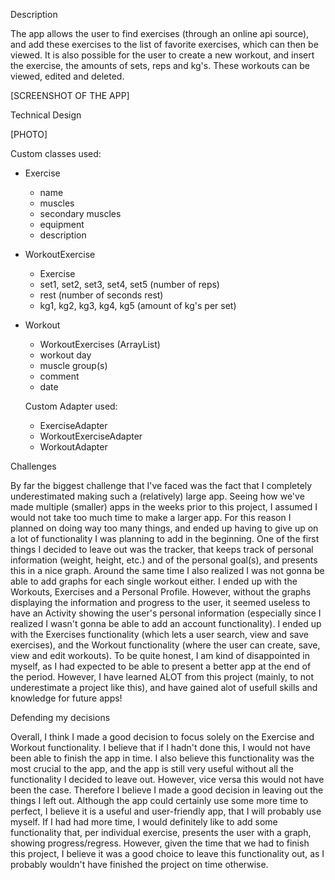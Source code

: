 Description

The app allows the user to find exercises (through an online api source), and add these exercises to the list of favorite exercises, which can then be viewed.
It is also possible for the user to create a new workout, and insert the exercise, the amounts of sets, reps and kg's. These workouts can be viewed, edited and deleted.

[SCREENSHOT OF THE APP]


Technical Design

[PHOTO]

Custom classes used:

- Exercise
   - name
   - muscles
   - secondary muscles
   - equipment
   - description

- WorkoutExercise
   - Exercise
   - set1, set2, set3, set4, set5 (number of reps)
   - rest (number of seconds rest)
   - kg1, kg2, kg3, kg4, kg5 (amount of kg's per set)
   
- Workout
   - WorkoutExercises (ArrayList)
   - workout day
   - muscle group(s)
   - comment
   - date
   
   
   Custom Adapter used:
   - ExerciseAdapter
   - WorkoutExerciseAdapter
   - WorkoutAdapter 
   
  
Challenges

By far the biggest challenge that I've faced was the fact that I completely underestimated making such a (relatively) large app.
Seeing how we've made multiple (smaller) apps in the weeks prior to this project, I assumed I would not take too much time to make a larger app.
For this reason I planned on doing way too many things, and ended up having to give up on a lot of functionality I was planning to add in the beginning. 
One of the first things I decided to leave out was the tracker, that keeps track of personal information (weight, height, etc.) and of the personal goal(s), and presents this in a nice graph. 
Around the same time I also realized I was not gonna be able to add graphs for each single workout either. I ended up with the Workouts, Exercises and a Personal Profile.
However, without the graphs displaying the information and progress to the user, it seemed useless to have an Activity showing the user's personal information (especially since I realized I wasn't gonna be able to add an account functionality).
I ended up with the Exercises functionality (which lets a user search, view and save exercises), and the Workout functionality (where the user can create, save, view and edit workouts). 
To be quite honest, I am kind of disappointed in myself, as I had expected to be able to present a better app at the end of the period. However, I have learned ALOT from this project (mainly, to not underestimate a project like this), and have gained alot of usefull skills and knowledge for future apps!


Defending my decisions

Overall, I think I made a good decision to focus solely on the Exercise and Workout functionality. I believe that if I hadn't done this, I would not have been able to finish the app in time.
I also believe this functionality was the most crucial to the app, and the app is still very useful without all the functionality I decided to leave out. However, vice versa this would not have been the case.
Therefore I believe I made a good decision in leaving out the things I left out. Although the app could certainly use some more time to perfect, I believe it is a useful and user-friendly app, that I will probably use myself.
If I had had more time, I would definitely like to add some functionality that, per individual exercise, presents the user with a graph, showing progress/regress. However, given the time that we had to finish this project, I believe it was a good choice to leave this functionality out, as I probably wouldn't have finished the project on time otherwise.
